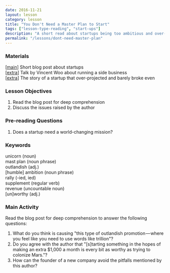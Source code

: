 ```yaml
---
date: 2016-11-21
layout: lesson
category: lesson 
title: "You Don't Need a Master Plan to Start"
tags: ["lesson-type-reading", "start-ups"]
description: "A short read about startups being too ambitious and over-planning"
permalink: "/lessons/dont-need-master-plan" 
--- 
```


### Materials

[<a href="https://medium.com/startup-grind/you-dont-need-a-master-plan-you-just-need-to-start-9a3ec0455866#.v68trwcrd" target="_blank">main</a>] Short blog post about startups  
[<a href="https://www.youtube.com/watch?v=J8UwcyYT3z0" target="_blank">extra</a>] Talk by Vincent Woo about running a side business  
[<a href="https://medium.com/swlh/how-we-turned-140k-on-kickstarter-into-40k-in-debt-and-how-we-broke-even-1f86d80fe50f#.71a4sbp8i" target="_blank">extra</a>] The story of a startup that over-projected and barely broke even  

### Lesson Objectives 

1. Read the blog post for deep comprehension 
2. Discuss the issues raised by the author 

### Pre-reading Questions 

1. Does a startup need a world-changing mission? 

### Keywords 

unicorn (noun)  
mast plan (noun phrase)  
outlandish (adj.)  
[humble] ambition (noun phrase)  
rally (-ied, ied)  
supplement (regular verb)  
revenue (uncountable noun)  
[un]worthy (adj.)  

### Main Activity 

Read the blog post for deep comprehension to answer the following questions: 

1. What do you think is causing "this type of outlandish promotion — where you feel like you need to use words like trillion"? 
2. Do you agree with the author that "[s]tarting something in the hopes of making an extra $1,000 a month is every bit as worthy as trying to colonize Mars."? 
3. How can the founder of a new company avoid the pitfalls mentioned by this author? 